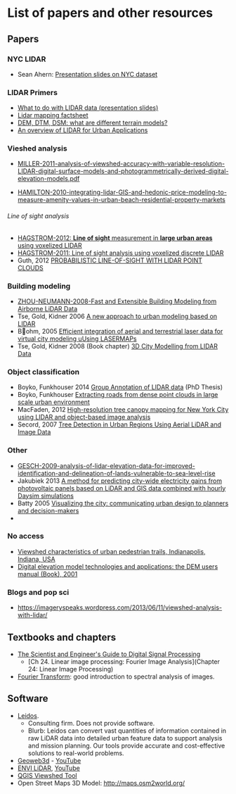 # List of papers and other resources

## Papers
### NYC LIDAR

- Sean Ahern: [Presentation slides on NYC dataset](http://www.carsilab.org/INDEX/CURRENTAFFAIRS/lidar/Ahearn_ASPRS_2011_f.pdf)

### LIDAR Primers
- [What to do with LIDAR data (presentation slides)](http://megug.org/wp-content/uploads/2011/06/WhatToDoWithLiDAR.pdf)
- [Lidar mapping factsheet](https://www.wou.edu/las/physci/taylor/g473/lidar_fact_sheet.pdf)
- [DEM, DTM, DSM: what are different terrain models?](http://gis.stackexchange.com/questions/5701/what-is-the-difference-between-dem-dsm-and-dtm)
- [An overview of LIDAR for Urban Applications](http://geol.queensu.ca/faculty/harrap/pdf/WhatIsLIDAR_release1.pdf)

### Vieshed analysis
- [MILLER-2011-analysis-of-viewshed-accuracy-with-variable-resolution-LIDAR-digital-surface-models-and-photogrammetrically-derived-digital-elevation-models.pdf](http://www.researchgate.net/profile/Laurence_Carstensen/publication/266174903_Analysis_of_Viewshed_Accuracy_with_Variable_Resolution_LIDAR_Digital_Surface_Models_and_Photogrammetrically-_Derived_Digital_Elevation_Models_Master_of_Science_In_Geography/links/54da20820cf2970e4e7dc3ff.pdf)

- [HAMILTON-2010-integrating-lidar-GIS-and-hedonic-price-modeling-to-measure-amenity-values-in-urban-beach-residential-property-markets](http://www.sciencedirect.com/science/article/pii/S0198971509000805)
###### Line of sight analysis
- [HAGSTROM-2012: **Line of sight** measurement in **large urban areas** using voxelized
LIDAR](http://www.cis.rit.edu/DocumentLibrary/admin/uploads/CIS000164.pdf)
- [HAGSTROM-2011: Line of sight analysis using voxelized discrete LIDAR](http://www.cis.rit.edu/DocumentLibrary/admin/uploads/CIS000173.pdf)
- Guth, 2012 [PROBABILISTIC LINE-OF-SIGHT WITH LIDAR POINT CLOUDS](http://www.asprs.org/a/publications/proceedings/Sacramento2012/files/Guth.pdf)

### Building modeling
- [ZHOU-NEUMANN-2008-Fast and Extensible Building Modeling from Airborne LiDAR Data](http://web.stanford.edu/~qianyizh/papers/modeling_gis.pdf)
- Tse, Gold, Kidner 2006 [A new approach to urban modeling based on LIDAR](http://citeseerx.ist.psu.edu/viewdoc/download?doi=10.1.1.119.6630&rep=rep1&type=pdf)
- Bohm, 2005 [Efficient integration of aerial and terrestrial laser data for virtual city modeling uUsing LASERMAPs](http://elib.uni-stuttgart.de/opus/volltexte/2007/3254/)
- Tse, Gold, Kidner 2008 (Book chapter) [3D City Modelling from LIDAR Data](http://link.springer.com/chapter/10.1007/978-3-540-72135-2_10)

### Object classification
- Boyko, Funkhouser 2014 [Group Annotation of LIDAR data](http://gfx.cs.princeton.edu/gfx/pubs/Boyko_2014_CBT/index.php) (PhD Thesis)
- Boyko, Funkhouser [Extracting roads from dense point clouds in large scale
urban environment](https://www.cs.princeton.edu/~funk/roads11.pdf)
- MacFaden, 2012 [High-resolution tree canopy mapping for New York City using LIDAR and object-based image analysis](http://remotesensing.spiedigitallibrary.org/article.aspx?articleid=1358118)
- Secord, 2007 [Tree Detection in Urban Regions Using Aerial LiDAR and Image Data](http://www-video.eecs.berkeley.edu/papers/JSecord2/grsl.pdf)

### Other
- [GESCH-2009-analysis-of-lidar-elevation-data-for-improved-identification-and-delineation-of-lands-vulnerable-to-sea-level-rise](http://topotools.cr.usgs.gov/pdfs/jcr_gesch_SI53.pdf)
- Jakubiek 2013 [A method for predicting city-wide electricity gains from photovoltaic panels based on LiDAR and GIS data combined with hourly Daysim simulations](http://www.sciencedirect.com/science/article/pii/S0038092X13001291)
- Batty 2005 [Visualizing the city: communicating urban design to planners and decision-makers](http://discovery.ucl.ac.uk/158113/)
- 

### No access
- [Viewshed characteristics of urban pedestrian trails, Indianapolis, Indiana, USA](http://www.tandfonline.com/doi/pdf/10.4113/jom.2008.1014)
- [Digital elevation model technologies and applications: the DEM users manual (Book), 2001](http://www.geomorphometry.org/content/digital-elevation-model-technologies-and-applications-dem-users-manual)

### Blogs and pop sci
- https://imageryspeaks.wordpress.com/2013/06/11/viewshed-analysis-with-lidar/

## Textbooks and chapters
- [The Scientist and Engineer's Guide to Digital Signal Processing](http://www.dspguide.com/pdfbook.htm)
	- [Ch 24. Linear image processing: Fourier Image Analysis](Chapter 24: Linear Image Processing)
- [Fourier Transform](http://homepages.inf.ed.ac.uk/rbf/HIPR2/fourier.htm): good introduction to spectral analysis of images.


## Software
- [Leidos](https://www.leidos.com/geospatial/modeling/lidar-urban-modeling). 
	- Consulting firm. Does not provide software.
	- Blurb: Leidos can convert vast quantities of information contained in raw LiDAR data into detailed urban feature data to support analysis and mission planning. Our tools provide accurate and cost-effective solutions to real-world problems.
- [Geoweb3d](http://www.geoweb3d.com/) - [YouTube](https://www.google.com/url?sa=t&rct=j&q=&esrc=s&source=web&cd=3&ved=0CCsQtwIwAg&url=http%3A%2F%2Fwww.youtube.com%2Fwatch%3Fv%3DZi_oPZocO38&ei=TJUcVbaIIYybyAT2mIDACQ&usg=AFQjCNHeevNU5xPjOdrc9hZwbKTAwrBL4g&sig2=2DPi2XXHM-QA-SR767g7VQ)
- [ENVI LiDAR](http://www.exelisvis.com/ProductsServices/ENVIProducts/ENVILiDAR.aspx), [YouTube](https://www.google.com/url?sa=t&rct=j&q=&esrc=s&source=web&cd=2&ved=0CCUQtwIwAQ&url=http%3A%2F%2Fwww.youtube.com%2Fwatch%3Fv%3D10KHQflNy1o&ei=TJUcVbaIIYybyAT2mIDACQ&usg=AFQjCNF3VwuxQCk9Nwfen3VSuv3TcRcjvA&sig2=dWwLI7p6CUNNyCfaWst69g)
- [QGIS Viewshed Tool](https://plugins.qgis.org/plugins/ViewshedAnalysis/)
- Open Street Maps 3D Model: http://maps.osm2world.org/